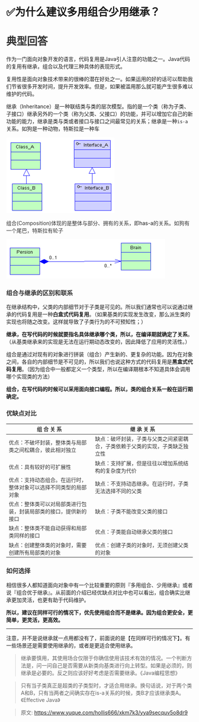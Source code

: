 # ✅为什么建议多用组合少用继承？

# <font style="color:rgb(51, 51, 51);">典型回答</font>
作为一门面向对象开发的语言，代码复用是Java引人注意的功能之一。Java代码的复用有继承，组合以及代理三种具体的表现形式。



复用性是面向对象技术带来的很棒的潜在好处之一。如果运用的好的话可以帮助我们节省很多开发时间，提升开发效率。但是，如果被滥用那么就可能产生很多难以维护的代码。



继承（Inheritance）是一种联结类与类的层次模型。指的是一个类（称为子类、子接口）继承另外的一个类（称为父类、父接口）的功能，并可以增加它自己的新功能的能力，继承是类与类或者接口与接口之间最常见的关系；继承是一种`is-a`关系。如狗是一种动物，特斯拉是一种车

![1699618236124-01fee750-fc36-4187-b1c5-2d72d17007b9.jpeg](./img/GQkq0sC-69w523z0/1699618236124-01fee750-fc36-4187-b1c5-2d72d17007b9-077425.jpeg)





<font style="color:rgb(51, 51, 51);">组合(Composition)体现的是整体与部分、拥有的关系，即</font>has-a<font style="color:rgb(51, 51, 51);">的关系。如狗有一个尾巴，特斯拉有轮子</font>

<font style="color:rgb(51, 51, 51);"></font>

![1699618236125-61427e45-5e8c-426d-a7c4-ee5d65d8340f.jpeg](./img/GQkq0sC-69w523z0/1699618236125-61427e45-5e8c-426d-a7c4-ee5d65d8340f-170536.jpeg)

### <font style="color:rgb(51, 51, 51);">组合与继承的区别和联系</font>
在继承结构中，父类的内部细节对于子类是可见的。所以我们通常也可以说通过继承的代码复用是一种**白盒式代码复用**。（如果基类的实现发生改变，那么派生类的实现也将随之改变。这样就导致了子类行为的不可预知性；）



**继承，在写代码的时候就要指名具体继承哪个类，所以，在编译期就确定了关系**。（从基类继承来的实现是无法在运行期动态改变的，因此降低了应用的灵活性。）



组合是通过对现有的对象进行拼装（组合）产生新的、更复杂的功能。因为在对象之间，各自的内部细节是不可见的，所以我们也说这种方式的代码复用是**黑盒式代码复用**。（因为组合中一般都定义一个类型，所以在编译期根本不知道具体会调用哪个实现类的方法）



**组合，在写代码的时候可以采用面向接口编程。所以，类的组合关系一般在运行期确定。**

### <font style="color:rgb(51, 51, 51);">优缺点对比</font>
| <font style="color:rgb(51, 51, 51);">组 合 关 系</font> | <font style="color:rgb(51, 51, 51);">继 承 关 系</font> |
| --- | --- |
| <font style="color:rgb(51, 51, 51);">优点：不破坏封装，整体类与局部类之间松耦合，彼此相对独立</font> | <font style="color:rgb(51, 51, 51);">缺点：破坏封装，子类与父类之间紧密耦合，子类依赖于父类的实现，子类缺乏独立性</font> |
| <font style="color:rgb(51, 51, 51);">优点：具有较好的可扩展性</font> | <font style="color:rgb(51, 51, 51);">缺点：支持扩展，但是往往以增加系统结构的复杂度为代价</font> |
| <font style="color:rgb(51, 51, 51);">优点：支持动态组合。在运行时，整体对象可以选择不同类型的局部对象</font> | <font style="color:rgb(51, 51, 51);">缺点：不支持动态继承。在运行时，子类无法选择不同的父类</font> |
| <font style="color:rgb(51, 51, 51);">优点：整体类可以对局部类进行包装，封装局部类的接口，提供新的接口</font> | <font style="color:rgb(51, 51, 51);">缺点：子类不能改变父类的接口</font> |
| <font style="color:rgb(51, 51, 51);">缺点：整体类不能自动获得和局部类同样的接口</font> | <font style="color:rgb(51, 51, 51);">优点：子类能自动继承父类的接口</font> |
| <font style="color:rgb(51, 51, 51);">缺点：创建整体类的对象时，需要创建所有局部类的对象</font> | <font style="color:rgb(51, 51, 51);">优点：创建子类的对象时，无须创建父类的对象</font> |


### <font style="color:rgb(51, 51, 51);">如何选择</font>
相信很多人都知道面向对象中有一个比较重要的原则『多用组合、少用继承』或者说『组合优于继承』。从前面的介绍已经优缺点对比中也可以看出，组合确实比继承更加灵活，也更有助于代码维护。



**所以，建议在同样可行的情况下，优先使用组合而不是继承。因为组合更安全，更简单，更灵活，更高效。**

****

注意，并不是说继承就一点用都没有了，前面说的是【在同样可行的情况下】。有一些场景还是需要使用继承的，或者是更适合使用继承。



> 继承要慎用，其使用场合仅限于你确信使用该技术有效的情况。一个判断方法是，问一问自己是否需要从新类向基类进行向上转型。如果是必须的，则继承是必要的。反之则应该好好考虑是否需要继承。《Java编程思想》
>



> 只有当子类真正是超类的子类型时，才适合用继承。换句话说，对于两个类A和B，只有当两者之间确实存在is-a关系的时候，类B才应该继承类A。《Effective Java》
>



> 原文: <https://www.yuque.com/hollis666/xkm7k3/yya9secquv5o8dr9>